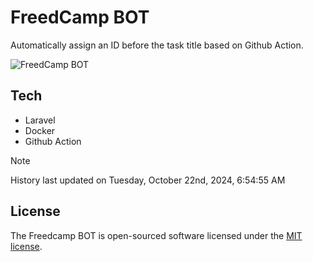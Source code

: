 # FreedCamp BOT

Automatically assign an ID before the task title based on Github Action.

![FreedCamp BOT](https://repository-images.githubusercontent.com/737932867/7d34798b-2680-471c-b089-a78a718d3d6a)

## Tech

- Laravel
- Docker
- Github Action

> [!NOTE]  
> History last updated on Tuesday, October 22nd, 2024, 6:54:55 AM

## License

The Freedcamp BOT is open-sourced software licensed under the [MIT license](https://opensource.org/licenses/MIT).

